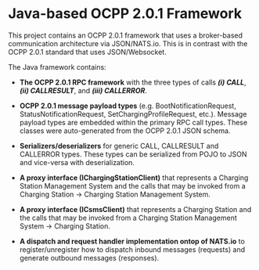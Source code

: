 # Java-based OCPP 2.0.1 Framework
This project contains an OCPP 2.0.1 framework that uses a broker-based communication architecture via JSON/NATS.io. This is in contrast with the OCPP 2.0.1 standard that uses JSON/Websocket.

The Java framework contains:

* **The OCPP 2.0.1 RPC framework** with the three types of calls ***(i) CALL***, ***(ii) CALLRESULT***, and ***(iii) CALLERROR***.

* **OCPP 2.0.1 message payload types** (e.g. BootNotificationRequest, StatusNotificationRequest, SetChargingProfileRequest, etc.). Message payload types are embedded within the primary RPC call types. These classes were auto-generated from the OCPP 2.0.1 JSON schema.

* **Serializers/deserializers** for generic CALL, CALLRESULT and CALLERROR types. These types can be serialized from POJO to JSON and vice-versa with deserialization.

* **A proxy interface (IChargingStationClient)** that represents a Charging Station Management System and the calls that may be invoked from a Charging Station -> Charging Station Management System.

* **A proxy interface (ICsmsClient)** that represents a Charging Station and the calls that may be invoked from a Charging Station Management System -> Charging Station.

* **A dispatch and request handler implementation ontop of NATS.io** to register/unregister how to dispatch inbound messages (requests) and generate outbound messages (responses).